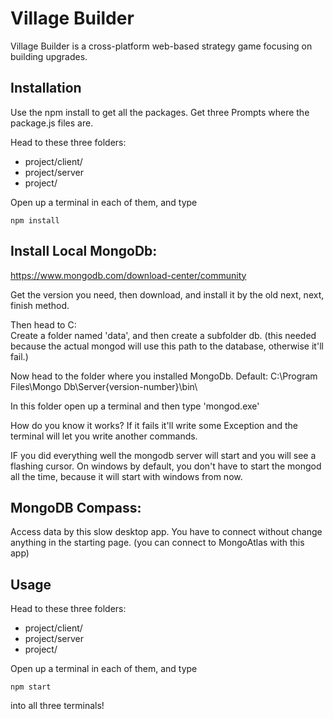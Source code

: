 # Village Builder

Village Builder is a cross-platform web-based strategy game focusing on building upgrades.

## Installation
Use the npm install to get all the packages. Get three Prompts where the package.js files are. 


Head to these three folders:
- project/client/
- project/server
- project/

Open up a terminal in each of them, and type 

```ecmascript
npm install
```

## Install Local MongoDb:
https://www.mongodb.com/download-center/community

Get the version you need, then download, and install it by the old next, next, finish method.

Then head to C:\
Create a folder named 'data', and then create a subfolder db.
(this needed because the actual mongod will use this path to the database, otherwise it'll fail.)

Now head to the folder where you installed MongoDb.
Default: C:\Program Files\Mongo Db\Server\{version-number}\bin\

In this folder open up a terminal and then type 'mongod.exe'

How do you know it works?
If it fails it'll write some Exception and the terminal will let you write another commands.

IF you did everything well the mongodb server will start and you will see a flashing cursor. On windows by default, you don't have to start the mongod all the time, because it will start with windows from now.


## MongoDB Compass:

Access data by this slow desktop app. You have to connect without change anything in the starting page. (you can connect to MongoAtlas with this app)


## Usage

Head to these three folders:
- project/client/
- project/server
- project/

Open up a terminal in each of them, and type 

```ecmascript
npm start
```
into all three terminals!
